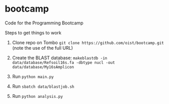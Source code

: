 # bootcamp
Code for the Programming Bootcamp

Steps to get things to work

1. Clone repo on Tombo `git clone https://github.com/oist/bootcamp.git` (note the use of the full URL)

2. Create the BLAST database: `makeblastdb -in data/database/Refsoil16s.fa -dbtype nucl -out data/database/My16sAmplicon`

3. Run `python main.py`

4. Run `sbatch data/blastjob.sh`

5. Run `python analysis.py`
